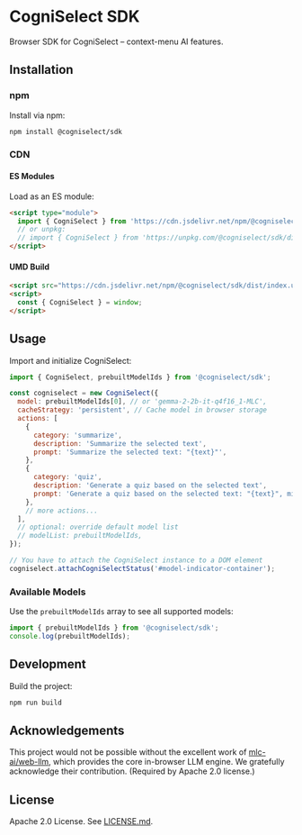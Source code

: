 # CogniSelect SDK

Browser SDK for CogniSelect – context-menu AI features.

## Installation

### npm

Install via npm:

```bash
npm install @cogniselect/sdk
```

### CDN

#### ES Modules

Load as an ES module:

```html
<script type="module">
  import { CogniSelect } from 'https://cdn.jsdelivr.net/npm/@cogniselect/sdk/dist/index.esm.js';
  // or unpkg:
  // import { CogniSelect } from 'https://unpkg.com/@cogniselect/sdk/dist/index.esm.js';
</script>
```

#### UMD Build

```html
<script src="https://cdn.jsdelivr.net/npm/@cogniselect/sdk/dist/index.umd.js"></script>
<script>
  const { CogniSelect } = window;
</script>
```

## Usage

Import and initialize CogniSelect:

```javascript
import { CogniSelect, prebuiltModelIds } from '@cogniselect/sdk';

const cogniselect = new CogniSelect({
  model: prebuiltModelIds[0], // or 'gemma-2-2b-it-q4f16_1-MLC',
  cacheStrategy: 'persistent', // Cache model in browser storage
  actions: [
    {
      category: 'summarize',
      description: 'Summarize the selected text',
      prompt: 'Summarize the selected text: "{text}"',
    },
    {
      category: 'quiz',
      description: 'Generate a quiz based on the selected text',
      prompt: 'Generate a quiz based on the selected text: "{text}", minimum 5 questions. Highlight the correct answers.',
    },
    // more actions...
  ],
  // optional: override default model list
  // modelList: prebuiltModelIds,
});

// You have to attach the CogniSelect instance to a DOM element
cogniselect.attachCogniSelectStatus('#model-indicator-container');
```

### Available Models

Use the `prebuiltModelIds` array to see all supported models:

```javascript
import { prebuiltModelIds } from '@cogniselect/sdk';
console.log(prebuiltModelIds);
```

## Development

Build the project:

```bash
npm run build
```

## Acknowledgements

This project would not be possible without the excellent work of [mlc-ai/web-llm](https://github.com/mlc-ai/web-llm), which provides the core in-browser LLM engine. We gratefully acknowledge their contribution. (Required by Apache 2.0 license.)

## License

Apache 2.0 License. See [LICENSE.md](LICENSE.md). 